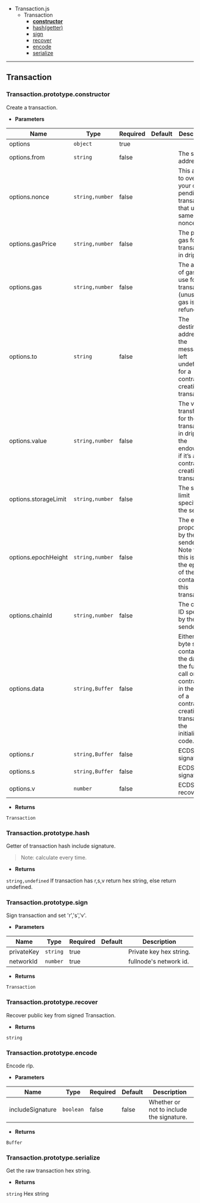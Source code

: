 
  - Transaction.js
    - Transaction
        - [**constructor**](#Transaction.js/Transaction/**constructor**)
        - [hash(getter)](#Transaction.js/Transaction/hash(getter))
        - [sign](#Transaction.js/Transaction/sign)
        - [recover](#Transaction.js/Transaction/recover)
        - [encode](#Transaction.js/Transaction/encode)
        - [serialize](#Transaction.js/Transaction/serialize)

----------------------------------------

## Transaction <a id="Transaction.js/Transaction"></a>



### Transaction.prototype.**constructor** <a id="Transaction.js/Transaction/**constructor**"></a>

Create a transaction.

* **Parameters**

Name                 | Type            | Required | Default | Description
---------------------|-----------------|----------|---------|------------------------------------------------------------------------------------------------------------------------------------------------------------
options              | `object`        | true     |         |
options.from         | `string`        | false    |         | The sender address.
options.nonce        | `string,number` | false    |         | This allows to overwrite your own pending transactions that use the same nonce.
options.gasPrice     | `string,number` | false    |         | The price of gas for this transaction in drip.
options.gas          | `string,number` | false    |         | The amount of gas to use for the transaction (unused gas is refunded).
options.to           | `string`        | false    |         | The destination address of the message, left undefined for a contract-creation transaction.
options.value        | `string,number` | false    |         | The value transferred for the transaction in drip, also the endowment if it’s a contract-creation transaction.
options.storageLimit | `string,number` | false    |         | The storage limit specified by the sender.
options.epochHeight  | `string,number` | false    |         | The epoch proposed by the sender. Note that this is NOT the epoch of the block containing this transaction.
options.chainId      | `string,number` | false    |         | The chain ID specified by the sender.
options.data         | `string,Buffer` | false    |         | Either a ABI byte string containing the data of the function call on a contract, or in the case of a contract-creation transaction the initialisation code.
options.r            | `string,Buffer` | false    |         | ECDSA signature r
options.s            | `string,Buffer` | false    |         | ECDSA signature s
options.v            | `number`        | false    |         | ECDSA recovery id

* **Returns**

`Transaction` 

### Transaction.prototype.hash <a id="Transaction.js/Transaction/hash(getter)"></a>

Getter of transaction hash include signature.

> Note: calculate every time.

* **Returns**

`string,undefined` If transaction has r,s,v return hex string, else return undefined.

### Transaction.prototype.sign <a id="Transaction.js/Transaction/sign"></a>

Sign transaction and set 'r','s','v'.

* **Parameters**

Name       | Type     | Required | Default | Description
-----------|----------|----------|---------|------------------------
privateKey | `string` | true     |         | Private key hex string.
networkId  | `number` | true     |         | fullnode's network id.

* **Returns**

`Transaction` 

### Transaction.prototype.recover <a id="Transaction.js/Transaction/recover"></a>

Recover public key from signed Transaction.

* **Returns**

`string` 

### Transaction.prototype.encode <a id="Transaction.js/Transaction/encode"></a>

Encode rlp.

* **Parameters**

Name             | Type      | Required | Default | Description
-----------------|-----------|----------|---------|-----------------------------------------
includeSignature | `boolean` | false    | false   | Whether or not to include the signature.

* **Returns**

`Buffer` 

### Transaction.prototype.serialize <a id="Transaction.js/Transaction/serialize"></a>

Get the raw transaction hex string.

* **Returns**

`string` Hex string
  